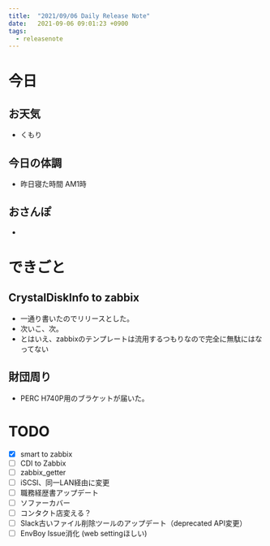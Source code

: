 ```yaml
---
title:  "2021/09/06 Daily Release Note"
date:   2021-09-06 09:01:23 +0900
tags:
  - releasenote
---
```

# 今日

## お天気

* くもり

## 今日の体調

* 昨日寝た時間 AM1時

## おさんぽ

* 

# できごと

## CrystalDiskInfo to zabbix

* 一通り書いたのでリリースとした。
* 次いこ、次。
* とはいえ、zabbixのテンプレートは流用するつもりなので完全に無駄にはなってない

## 財団周り

* PERC H740P用のブラケットが届いた。

# TODO 

- [x] smart to zabbix
- [ ] CDI to Zabbix
- [ ] zabbix_getter
- [ ] iSCSI、同一LAN経由に変更
- [ ] 職務経歴書アップデート
- [ ] ソファーカバー
- [ ] コンタクト店変える？
- [ ] Slack古いファイル削除ツールのアップデート（deprecated API変更）
- [ ] EnvBoy Issue消化 (web settingほしい)
